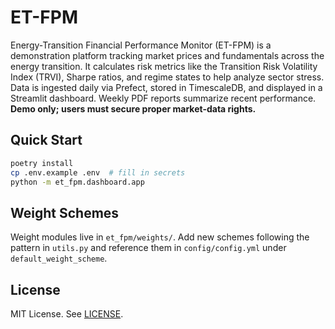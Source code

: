 # ET-FPM

Energy-Transition Financial Performance Monitor (ET-FPM) is a demonstration platform tracking market prices and fundamentals across the energy transition. It calculates risk metrics like the Transition Risk Volatility Index (TRVI), Sharpe ratios, and regime states to help analyze sector stress. Data is ingested daily via Prefect, stored in TimescaleDB, and displayed in a Streamlit dashboard. Weekly PDF reports summarize recent performance. **Demo only; users must secure proper market-data rights.**

## Quick Start

```bash
poetry install
cp .env.example .env  # fill in secrets
python -m et_fpm.dashboard.app
```

## Weight Schemes

Weight modules live in `et_fpm/weights/`. Add new schemes following the pattern in `utils.py` and reference them in `config/config.yml` under `default_weight_scheme`.

## License

MIT License. See [LICENSE](LICENSE).
